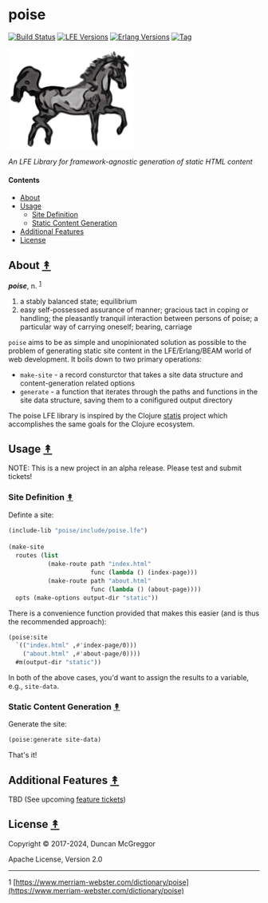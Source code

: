 # poise

[![Build Status][gh-actions-badge]][gh-actions]
[![LFE Versions][lfe-badge]][lfe]
[![Erlang Versions][erlang-badge]][versions]
[![Tag][github-tag-badge]][github-tag]

[![Project Logo][logo]][logo-large]

*An LFE Library for framework-agnostic generation of static HTML content*


#### Contents

* [About](#about-)
* [Usage](#usage-)
  * [Site Definition](#site-definition-)
  * [Static Content Generation](#static-content-generation-)
* [Additional Features](#additional-features-)
* [License](#license-)


## About [&#x219F;](#contents)

<em><strong>poise</strong></em>, n. <sup>[1](#footnote1)</sup>

1. a stably balanced state; equilibrium
1. easy self-possessed assurance of manner; gracious tact in coping or
   handling; the pleasantly tranquil interaction between persons of poise; a
   particular way of carrying oneself; bearing, carriage

`poise` aims to be as simple and unopinionated solution as possible to the
problem of generating static site content in the LFE/Erlang/BEAM world of web
development. It boils down to two primary operations:

* `make-site` - a record consturctor that takes a site data structure and
  content-generation related options
* `generate` - a function that iterates through the paths and functions in the
  site data structure, saving them to a conifigured output directory

The poise LFE library is inspired by the Clojure
[statis](https://github.com/magnars/stasis) project which accomplishes the
same goals for the Clojure ecosystem.


## Usage [&#x219F;](#contents)

NOTE: This is a new project in an alpha release. Please test and submit tickets!


### Site Definition [&#x219F;](#contents)

Definte a site:

```cl
(include-lib "poise/include/poise.lfe")

(make-site
  routes (list
           (make-route path "index.html"
                       func (lambda () (index-page)))
           (make-route path "about.html"
                       func (lambda () (about-page))))
  opts (make-options output-dir "static"))
```

There is a convenience function provided that makes this easier (and is
thus the recommended approach):

```cl
(poise:site
  `(("index.html" ,#'index-page/0)))
    ("about.html" ,#'about-page/0))))
  #m(output-dir "static"))
```

In both of the above cases, you'd want to assign the results to a variable,
e.g., `site-data`.


### Static Content Generation [&#x219F;](#contents)

Generate the site:

```cl
(poise:generate site-data)
```

That's it!


## Additional Features [&#x219F;](#contents)

TBD (See upcoming [feature tickets](https://github.com/lfex/poise/issues?q=is%3Aissue+is%3Aopen+label%3Afeature))


## License [&#x219F;](#contents)

Copyright © 2017-2024, Duncan McGreggor

Apache License, Version 2.0


----
<a name="footnote1">1</a>
[https://www.merriam-webster.com/dictionary/poise](https://www.merriam-webster.com/dictionary/poise)


[//]: ---Named-Links---

[logo]: https://raw.githubusercontent.com/lfex/poise/main/priv/images/logo.png
[logo-large]: https://raw.githubusercontent.com/lfex/poise/main/priv/images/logo-large.png
[org]: https://github.com/lfex
[github]: https://github.com/lfex/poise
[gh-actions-badge]: https://github.com/lfex/poise/workflows/ci%2Fcd/badge.svg
[gh-actions]: https://github.com/lfex/poise/actions
[lfe]: https://github.com/lfe/lfe
[lfe-badge]: https://img.shields.io/badge/lfe-2.1+-blue.svg
[erlang-badge]: https://img.shields.io/badge/erlang-23+-blue.svg
[versions]: https://github.com/lfex/poise/blob/master/.github/workflows/cicd.yml
[github-tag]: https://github.com/lfex/poise/tags
[github-tag-badge]: https://img.shields.io/github/tag/lfex/poise.svg
